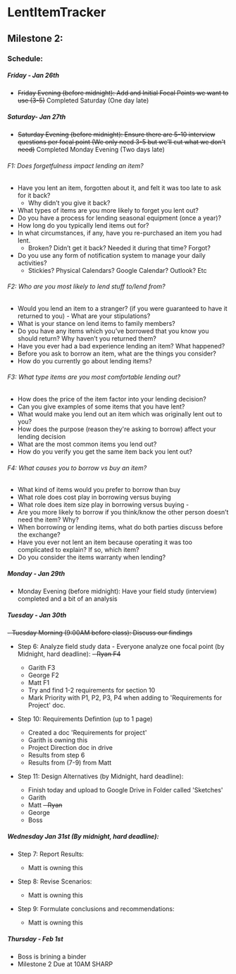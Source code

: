 # LentItemTracker

## Milestone 2:

### Schedule:

##### Friday - Jan 26th
- ~~Friday Evening (before midnight): Add and Initial Focal Points we want to use (3-5)~~ Completed Saturday (One day late)

##### Saturday- Jan 27th
- ~~Saturday Evening (before midnight): Ensure there are 5-10 interview questions per focal point (We only need 3-5 but we’ll cut what we don't need)~~ Completed Monday Evening (Two days late)

###### F1: Does forgetfulness impact lending an item? 
- Have you lent an item, forgotten about it, and felt it was too late to ask for it back? 
    - Why didn’t you give it back?
- What types of items are you more likely to forget you lent out?
- Do you have a process for lending seasonal equipment (once a year)?
- How long do you typically lend items out for?
- In what circumstances, if any, have you re-purchased an item you had lent.
    - Broken? Didn’t get it back? Needed it during that time? Forgot?
- Do you use any form of notification system to manage your daily activities?
    - Stickies? Physical Calendars? Google Calendar? Outlook? Etc

###### F2: Who are you most likely to lend stuff to/lend from? 
- Would you lend an item to a stranger? (if you were guaranteed to have it returned to you)
      - What are your stipulations?
- What is your stance on lend items to family members?
- Do you have any items which you’ve borrowed that you know you should return? Why haven’t you returned them?
- Have you ever had a bad experience lending an item? What happened?
- Before you ask to borrow an item, what are the things you consider?
- How do you currently go about lending items?

###### F3: What type items are you most comfortable lending out?
- How does the price of the item factor into your lending decision?
- Can you give examples of some items that you have lent? 
- What would make you lend out an item which was originally lent out to you? 
- How does the purpose (reason they're asking to borrow) affect your lending decision
- What are the most common items you lend out?
- How do you verify you get the same item back you lent out?

###### F4: What causes you to borrow vs buy an item?
- What kind of items would you prefer to borrow than buy
- What role does cost play in borrowing versus buying
- What role does item size play in borrowing versus buying -
- Are you more likely to borrow if you think/know the other person doesn’t need the item? Why?
- When borrowing or lending items, what do both parties discuss before the exchange?
- Have you ever not lent an item because operating it was too complicated to explain? If so, which item?
- Do you consider the items warranty when lending?


##### Monday - Jan 29th
- Monday Evening (before midnight): Have your field study (interview) completed and a bit of an analysis

##### Tuesday - Jan 30th
~~- Tuesday Morning (9:00AM before class): Discuss our findings~~
- Step 6: Analyze field study data - Everyone analyze one focal point (by Midnight, hard deadline):
	~~- Ryan F4~~
	- Garith F3
	- George F2
	- Matt F1
	- Try and find 1-2 requirements for section 10
    - Mark Priority with P1, P2, P3, P4 when adding to 'Requirements for Project' doc.

- Step 10: Requirements Defintion (up to 1 page)
	- Created a doc 'Requirements for project'
	- Garith is owning this
	- Project Direction doc in drive
	- Results from step 6
	- Results from (7-9) from Matt
 
- Step 11: Design Alternatives (by Midnight, hard deadline):
	- Finish today and upload to Google Drive in Folder called 'Sketches'
	- Garith
	- Matt
	~~- Ryan~~
	- George
	- Boss

##### Wednesday Jan 31st (By midnight, hard deadline):
- Step 7: Report Results:
	- Matt is owning this

- Step 8: Revise Scenarios:
	- Matt is owning this

- Step 9: Formulate conclusions and recommendations:
	- Matt is owning this

##### Thursday - Feb 1st
- Boss is brining a binder
- Milestone 2 Due at 10AM SHARP
